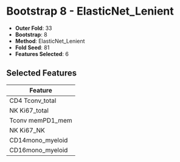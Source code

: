 # Bootstrap 8 - ElasticNet_Lenient

- **Outer Fold**: 33
- **Bootstrap**: 8
- **Method**: ElasticNet_Lenient
- **Fold Seed**: 81
- **Features Selected**: 6

## Selected Features

| Feature |
|---------|
| CD4 Tconv_total |
| NK Ki67_total |
| Tconv memPD1_mem |
| NK Ki67_NK |
| CD14mono_myeloid |
| CD16mono_myeloid |
